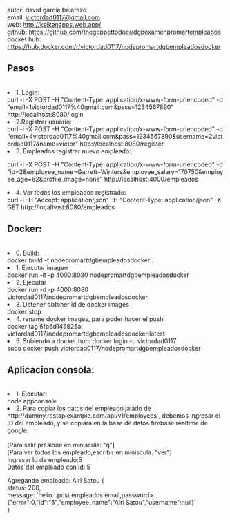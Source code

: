 autor:  david garcia balarezo   </br>
email:  victordad0117@gmail.com   </br>
web:    http://keikenapps.web.app/    </br>
github: https://github.com/thegeppettodoer/dgbexamenpromartempleados   </br>
docket hub: https://hub.docker.com/r/victordad0117/nodepromartdgbempleadosdocker  </br>

</hr>
<h2>Pasos</h2></br>
<li>1. Login:</li> 
curl -i -X POST -H "Content-Type: application/x-www-form-urlencoded" -d "email=1victordad0117%40gmail.com&pass=1234567890" http://localhost:8080/login

<li>2.Registrar usuario:</li>  
curl -i -X POST -H "Content-Type: application/x-www-form-urlencoded" -d "email=4victordad0117%40gmail.com&pass=1234567890&username=2victordad0117&name=victor" http://localhost:8080/register

<li>3. Empleados registrar nuevo empleado:  </li>

curl -i -X POST -H "Content-Type: application/x-www-form-urlencoded" -d "id=2&employee_name=Garrett+Winters&employee_salary=170750&employee_age=62&profile_image=none" http://localhost:4000/empleados


<li>4. Ver todos los empleados registrado:</li>
 curl -i -H "Accept: application/json" -H "Content-Type: application/json" -X GET http://localhost:8080/empleados




<h2>Docker:</h2></br>
</hr>

<li>0. Build: </li>
docker build -t nodepromartdgbempleadosdocker .


<li>1. Ejecutar imagen</li>
docker run -it -p 4000:8080 nodepromartdgbempleadosdocker 


<li>2. Ejecutar </li>
docker run -d -p 4000:8080 victordad0117/nodepromartdgbempleadosdocker


<li>3. Detener obtener id de docker images</li>
docker stop <id3>


<li>4. rename docker images, para poder hacer el push</li>
docker tag 6fb6d145825a victordad0117/nodepromartdgbempleadosdocker:latest


<li>5. Subiendo a docker hub: docker login -u victordad0117</li>
sudo docker push victordad0117/nodepromartdgbempleadosdocker





<h2>Aplicacion consola:</h2></br>
</hr>
<li>1.  Ejecutar:</li>
node appconsole

<li>2. Para copiar los datos del empleado jalado de http://dummy.restapiexample.com/api/v1/employees , debemos Ingresar el ID del empleado, y se copiara en la base de datos firebase realtime de google.</li>
</br>
[Para salir presione en miniscula: "q"]</br>
[Para ver todos los empleado,escribir en miniscula: "ver"]</br>
Ingresar Id de empleado:5</br>
Datos del empleado con id: 5</br>
 
Agregando empleado: Airi Satou {</br>
  status: 200,</br>
  message: 'hello...post empleados email,password> {"error":0,"id":"5","employee_name":"Airi Satou","username":null}'</br>
}</br>
</br>




 
